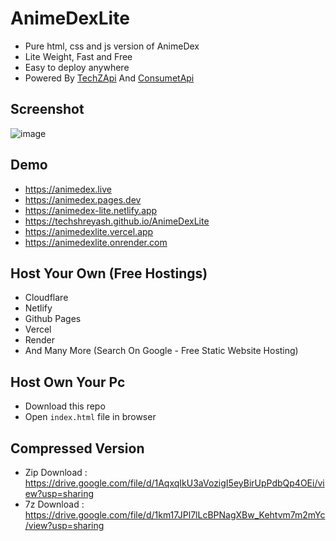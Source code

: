 # AnimeDexLite

-   Pure html, css and js version of AnimeDex
-   Lite Weight, Fast and Free
-   Easy to deploy anywhere
-   Powered By [TechZApi](https://telegram.me/TechZBots) And [ConsumetApi](https://github.com/consumet/api.consumet.org)

## Screenshot

![image](https://github.com/TechShreyash/AnimeDexLite/assets/82265247/f722db10-4fb5-4d9c-bb40-df599a250a90)

## Demo

-   https://animedex.live
-   https://animedex.pages.dev
-   https://animedex-lite.netlify.app
-   https://techshreyash.github.io/AnimeDexLite
-   https://animedexlite.vercel.app
-   https://animedexlite.onrender.com

## Host Your Own (Free Hostings)

-   Cloudflare
-   Netlify
-   Github Pages
-   Vercel
-   Render
-   And Many More (Search On Google - Free Static Website Hosting)

## Host Own Your Pc

-   Download this repo
-   Open `index.html` file in browser

## Compressed Version

- Zip Download : https://drive.google.com/file/d/1AqxqIkU3aVozigI5eyBirUpPdbQp4OEi/view?usp=sharing
- 7z Download : https://drive.google.com/file/d/1km17JPl7lLcBPNagXBw_Kehtvm7m2mYc/view?usp=sharing